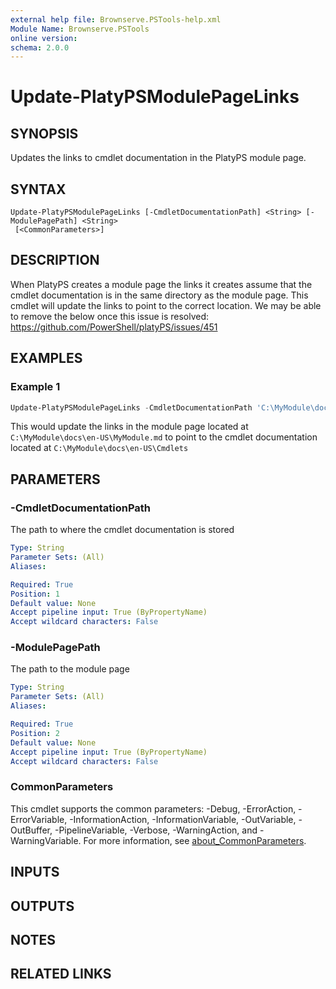 ```yaml
---
external help file: Brownserve.PSTools-help.xml
Module Name: Brownserve.PSTools
online version:
schema: 2.0.0
---
```


# Update-PlatyPSModulePageLinks

## SYNOPSIS

Updates the links to cmdlet documentation in the PlatyPS module page.

## SYNTAX

```text
Update-PlatyPSModulePageLinks [-CmdletDocumentationPath] <String> [-ModulePagePath] <String>
 [<CommonParameters>]
```

## DESCRIPTION

When PlatyPS creates a module page the links it creates assume that the cmdlet documentation is in the same directory
as the module page.
This cmdlet will update the links to point to the correct location.
We may be able to remove the below once this issue is resolved: https://github.com/PowerShell/platyPS/issues/451

## EXAMPLES

### Example 1

```powershell
Update-PlatyPSModulePageLinks -CmdletDocumentationPath 'C:\MyModule\docs\en-US\Cmdlets' -ModulePagePath 'C:\MyModule\docs\en-US\MyModule.md'
```

This would update the links in the module page located at `C:\MyModule\docs\en-US\MyModule.md` to point to the cmdlet
documentation located at `C:\MyModule\docs\en-US\Cmdlets`

## PARAMETERS

### -CmdletDocumentationPath

The path to where the cmdlet documentation is stored

```yaml
Type: String
Parameter Sets: (All)
Aliases:

Required: True
Position: 1
Default value: None
Accept pipeline input: True (ByPropertyName)
Accept wildcard characters: False
```

### -ModulePagePath

The path to the module page

```yaml
Type: String
Parameter Sets: (All)
Aliases:

Required: True
Position: 2
Default value: None
Accept pipeline input: True (ByPropertyName)
Accept wildcard characters: False
```

### CommonParameters

This cmdlet supports the common parameters: -Debug, -ErrorAction, -ErrorVariable, -InformationAction, -InformationVariable, -OutVariable, -OutBuffer, -PipelineVariable, -Verbose, -WarningAction, and -WarningVariable. For more information, see [about_CommonParameters](http://go.microsoft.com/fwlink/?LinkID=113216).

## INPUTS

## OUTPUTS

## NOTES

## RELATED LINKS
